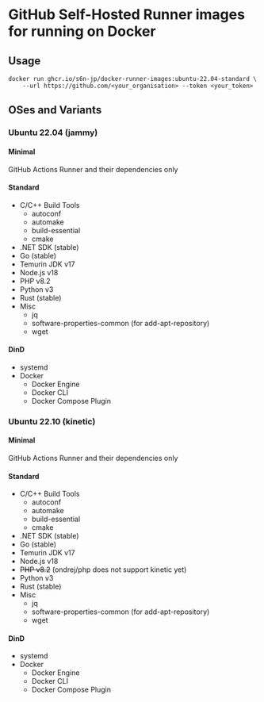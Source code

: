 # GitHub Self-Hosted Runner images for running on Docker

## Usage

```shell
docker run ghcr.io/s6n-jp/docker-runner-images:ubuntu-22.04-standard \
    --url https://github.com/<your_organisation> --token <your_token>
```


## OSes and Variants

### Ubuntu 22.04 (jammy)

#### Minimal

GitHub Actions Runner and their dependencies only


#### Standard

- C/C++ Build Tools
  - autoconf
  - automake
  - build-essential
  - cmake
- .NET SDK (stable)
- Go (stable)
- Temurin JDK v17
- Node.js v18
- PHP v8.2
- Python v3
- Rust (stable)
- Misc
  - jq
  - software-properties-common (for add-apt-repository)
  - wget


#### DinD

- systemd
- Docker
  - Docker Engine
  - Docker CLI
  - Docker Compose Plugin


### Ubuntu 22.10 (kinetic)

#### Minimal

GitHub Actions Runner and their dependencies only


#### Standard

- C/C++ Build Tools
  - autoconf
  - automake
  - build-essential
  - cmake
- .NET SDK (stable)
- Go (stable)
- Temurin JDK v17
- Node.js v18
- ~~PHP v8.2~~ (ondrej/php does not support kinetic yet)
- Python v3
- Rust (stable)
- Misc
  - jq
  - software-properties-common (for add-apt-repository)
  - wget


#### DinD

- systemd
- Docker
  - Docker Engine
  - Docker CLI
  - Docker Compose Plugin
